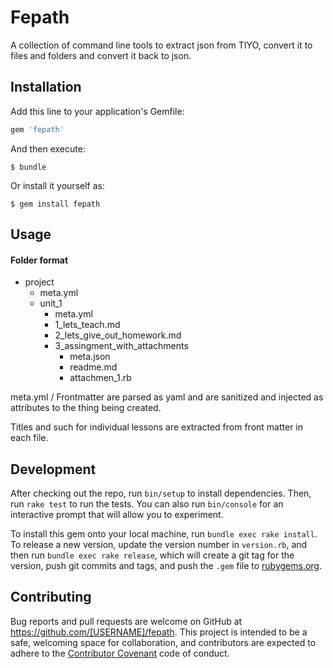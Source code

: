 # Fepath

A collection of command line tools to extract json from TIYO, convert it to files and folders and convert it back to json.

## Installation

Add this line to your application's Gemfile:

```ruby
gem 'fepath'
```

And then execute:

    $ bundle

Or install it yourself as:

    $ gem install fepath

## Usage


#### Folder format

* project
  - meta.yml
  * unit_1
    - meta.yml
    * 1_lets_teach.md
    * 2_lets_give_out_homework.md
    * 3_assingment_with_attachments
      - meta.json
      * readme.md
      * attachmen_1.rb

meta.yml / Frontmatter are parsed as yaml and are sanitized and injected
as attributes to the thing being created.

Titles and such for individual lessons are extracted from front matter in
each file.


## Development

After checking out the repo, run `bin/setup` to install dependencies. Then, run `rake test` to run the tests. You can also run `bin/console` for an interactive prompt that will allow you to experiment.

To install this gem onto your local machine, run `bundle exec rake install`. To release a new version, update the version number in `version.rb`, and then run `bundle exec rake release`, which will create a git tag for the version, push git commits and tags, and push the `.gem` file to [rubygems.org](https://rubygems.org).

## Contributing

Bug reports and pull requests are welcome on GitHub at https://github.com/[USERNAME]/fepath. This project is intended to be a safe, welcoming space for collaboration, and contributors are expected to adhere to the [Contributor Covenant](http://contributor-covenant.org) code of conduct.
